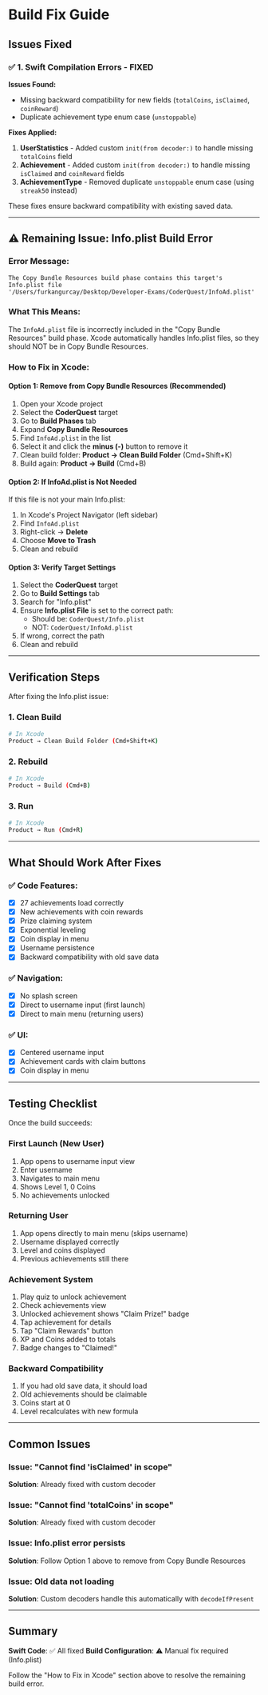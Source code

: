 # Build Fix Guide

## Issues Fixed

### ✅ 1. Swift Compilation Errors - FIXED

**Issues Found:**
- Missing backward compatibility for new fields (`totalCoins`, `isClaimed`, `coinReward`)
- Duplicate achievement type enum case (`unstoppable`)

**Fixes Applied:**
1. **UserStatistics** - Added custom `init(from decoder:)` to handle missing `totalCoins` field
2. **Achievement** - Added custom `init(from decoder:)` to handle missing `isClaimed` and `coinReward` fields
3. **AchievementType** - Removed duplicate `unstoppable` enum case (using `streak50` instead)

These fixes ensure backward compatibility with existing saved data.

---

## ⚠️ Remaining Issue: Info.plist Build Error

### Error Message:
```
The Copy Bundle Resources build phase contains this target's Info.plist file 
'/Users/furkangurcay/Desktop/Developer-Exams/CoderQuest/InfoAd.plist'
```

### What This Means:
The `InfoAd.plist` file is incorrectly included in the "Copy Bundle Resources" build phase. Xcode automatically handles Info.plist files, so they should NOT be in Copy Bundle Resources.

### How to Fix in Xcode:

#### Option 1: Remove from Copy Bundle Resources (Recommended)
1. Open your Xcode project
2. Select the **CoderQuest** target
3. Go to **Build Phases** tab
4. Expand **Copy Bundle Resources**
5. Find `InfoAd.plist` in the list
6. Select it and click the **minus (-)** button to remove it
7. Clean build folder: **Product → Clean Build Folder** (Cmd+Shift+K)
8. Build again: **Product → Build** (Cmd+B)

#### Option 2: If InfoAd.plist is Not Needed
If this file is not your main Info.plist:
1. In Xcode's Project Navigator (left sidebar)
2. Find `InfoAd.plist`
3. Right-click → **Delete**
4. Choose **Move to Trash**
5. Clean and rebuild

#### Option 3: Verify Target Settings
1. Select the **CoderQuest** target
2. Go to **Build Settings** tab
3. Search for "Info.plist"
4. Ensure **Info.plist File** is set to the correct path:
   - Should be: `CoderQuest/Info.plist`
   - NOT: `CoderQuest/InfoAd.plist`
5. If wrong, correct the path
6. Clean and rebuild

---

## Verification Steps

After fixing the Info.plist issue:

### 1. Clean Build
```bash
# In Xcode
Product → Clean Build Folder (Cmd+Shift+K)
```

### 2. Rebuild
```bash
# In Xcode
Product → Build (Cmd+B)
```

### 3. Run
```bash
# In Xcode
Product → Run (Cmd+R)
```

---

## What Should Work After Fixes

### ✅ Code Features:
- [x] 27 achievements load correctly
- [x] New achievements with coin rewards
- [x] Prize claiming system
- [x] Exponential leveling
- [x] Coin display in menu
- [x] Username persistence
- [x] Backward compatibility with old save data

### ✅ Navigation:
- [x] No splash screen
- [x] Direct to username input (first launch)
- [x] Direct to main menu (returning users)

### ✅ UI:
- [x] Centered username input
- [x] Achievement cards with claim buttons
- [x] Coin display in menu

---

## Testing Checklist

Once the build succeeds:

### First Launch (New User)
1. App opens to username input view
2. Enter username
3. Navigates to main menu
4. Shows Level 1, 0 Coins
5. No achievements unlocked

### Returning User
1. App opens directly to main menu (skips username)
2. Username displayed correctly
3. Level and coins displayed
4. Previous achievements still there

### Achievement System
1. Play quiz to unlock achievement
2. Check achievements view
3. Unlocked achievement shows "Claim Prize!" badge
4. Tap achievement for details
5. Tap "Claim Rewards" button
6. XP and Coins added to totals
7. Badge changes to "Claimed!"

### Backward Compatibility
1. If you had old save data, it should load
2. Old achievements should be claimable
3. Coins start at 0
4. Level recalculates with new formula

---

## Common Issues

### Issue: "Cannot find 'isClaimed' in scope"
**Solution**: Already fixed with custom decoder

### Issue: "Cannot find 'totalCoins' in scope"
**Solution**: Already fixed with custom decoder

### Issue: Info.plist error persists
**Solution**: Follow Option 1 above to remove from Copy Bundle Resources

### Issue: Old data not loading
**Solution**: Custom decoders handle this automatically with `decodeIfPresent`

---

## Summary

**Swift Code**: ✅ All fixed
**Build Configuration**: ⚠️ Manual fix required (Info.plist)

Follow the "How to Fix in Xcode" section above to resolve the remaining build error.
